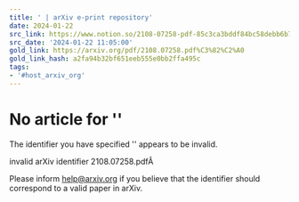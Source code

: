 ```yaml
---
title: ' | arXiv e-print repository'
date: 2024-01-22
src_link: https://www.notion.so/2108-07258-pdf-85c3ca3bddf84bc58debb6b725cfc6e7
src_date: '2024-01-22 11:05:00'
gold_link: https://arxiv.org/pdf/2108.07258.pdf%C3%82%C2%A0
gold_link_hash: a2fa94b32bf651eeb555e0bb2ffa495c
tags:
- '#host_arxiv_org'
---
```



No article for ''
=================


The identifier you have specified '' appears to be invalid.


invalid arXiv identifier 2108.07258.pdfÂ 


Please inform help@arxiv.org if you believe that the identifier should correspond to a valid paper in arXiv.